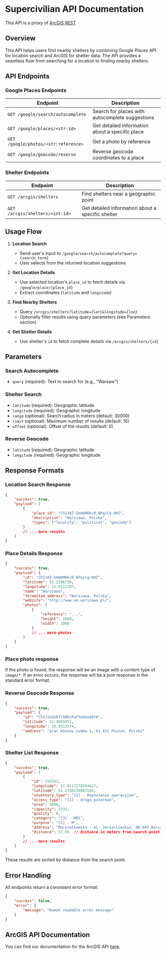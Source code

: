 # Supercivilian API Documentation

This API is a proxy of [ArcGIS REST](https://services-eu1.arcgis.com/HE4WRthd9CIPj0R8/arcgis/rest/services/schrony_csv/FeatureServer/0)

## Overview

This API helps users find nearby shelters by combining Google Places API for location search and ArcGIS for shelter data. The API provides a seamless flow from searching for a location to finding nearby shelters.

## API Endpoints

### Google Places Endpoints

| Endpoint                             | Description                                     |
| ------------------------------------ | ----------------------------------------------- |
| `GET /google/search/autocomplete`    | Search for places with autocomplete suggestions |
| `GET /google/places/<str:id>`        | Get detailed information about a specific place |
| `GET /google/photos/<str:reference>` | Get a photo by reference                        |
| `GET /google/geocode/reverse`        | Reverse geocode coordinates to a place          |

### Shelter Endpoints

| Endpoint                        | Description                                       |
| ------------------------------- | ------------------------------------------------- |
| `GET /arcgis/shelters`          | Find shelters near a geographic point             |
| `GET /arcgis/shelters/<int:id>` | Get detailed information about a specific shelter |

## Usage Flow

1. **Location Search**
   - Send user's input to `/google/search/autocomplete?query={search_term}`
   - User selects from the returned location suggestions

2. **Get Location Details**
   - Use selected location's `place_id` to fetch details via `/google/place/{place_id}`
   - Extract coordinates (`latitude` and `longitude`)

3. **Find Nearby Shelters**
   - Query `/arcgis/shelters?latitude={lat}&longitude={lon}`
   - Optionally filter results using query parameters (see Parameters section)

4. **Get Shelter Details**
   - Use shelter's `id` to fetch complete details via `/arcgis/shelters/{id}`

## Parameters

### Search Autocomplete

- `query` (required): Text to search for (e.g., "Warsaw")

### Shelter Search

- `latitude` (required): Geographic latitude
- `longitude` (required): Geographic longitude
- `range` (optional): Search radius in meters (default: 30000)
- `limit` (optional): Maximum number of results (default: 10)
- `offset` (optional): Offset of the results (default: 0)

### Reverse Geocode

- `latitude` (required): Geographic latitude
- `longitude` (required): Geographic longitude

## Response Formats

### Location Search Response

```json
{
    "success": true,
    "payload": [
        {
            "place_id": "ChIJAZ-GmmbMHkcR_NPqiCq-8HI",
            "description": "Warszawa, Polska",
            "types": ["locality", "political", "geocode"]
        }
        // ... more results
    ]
}
```

### Place Details Response

```json
{
    "success": true,
    "payload": {
        "id": "ChIJAZ-GmmbMHkcR_NPqiCq-8HI",
        "latitude": 52.2296756,
        "longitude": 21.0122287,
        "name": "Warszawa",
        "formatted_address": "Warszawa, Polska",
        "website": "http://www.um.warszawa.pl/",
        "photos": [
            {
                "reference": "...",
                "height": 1000,
                "width": 1000
            }
            // ... more photos
        ]
    }
}
```

### Place photo response

If the photo is found, the response will be an image with a content type of `image/*`.
If an error occurs, the response will be a json response in the standard error format.

### Reverse Geocode Response

```json
{
    "success": true,
    "payload": {
        "id": "ChIJJxUiKTlbBEcRuFYwUond0YA",
        "latitude": 52.4055551,
        "longitude": 16.9313574,
        "address": "plac Wiosny Ludów 1, 61-831 Poznań, Polska"
    }
}
```

### Shelter List Response

```json
{
    "success": true,
    "payload": [
        {
            "id": 215542,
            "longitude": 21.0117278584427,
            "latitude": 52.2298239083584,
            "inventory_type": "[1] - Ropoznanie operacyjne",
            "access_type": "[1] - droga pożarowa",
            "area": 5000,
            "capacity": 3333,
            "quality": 8,
            "category": "[3] - MDS",
            "purpose": "[1] - M",
            "address": "Marszałkowska - Al. Jerozolimskie, 00-693 Warszawa",
            "distance": 37.99  // distance in meters from search point
        }
        // ... more results
    ]
}
```

These results are sorted by distance from the search point.

## Error Handling

All endpoints return a consistent error format:
```json
{
    "success": false,
    "error": {
        "message": "Human readable error message"
    }
}
```

## ArcGIS API Documentation

You can find our documentation for the ArcGIS API [here](docs/arcgis.md).

